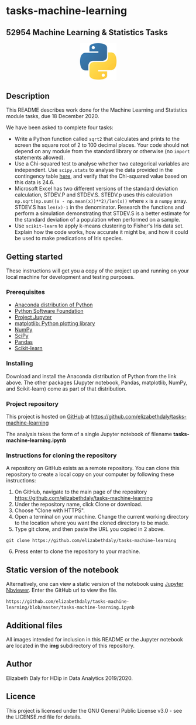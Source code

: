 # tasks-machine-learning
## 52954 Machine Learning &amp; Statistics Tasks


<p align="middle">
  <img src="img/python.jpg" width="100" />
</p>

## Description

This README describes work done for the Machine Learning and Statistics module tasks, due 18 December 2020.

We have been asked to complete four tasks:
- Write a Python function called ```sqrt2``` that calculates and prints to the screen the square root of 2 to 100 decimal places. Your code should not depend on any module from the standard library or otherwise (no ```import``` statements allowed).
- Use a Chi-squared test to analyse whether two categorical variables are independent. Use ```scipy.stats``` to analyse the data provided in the contingency table [here](https://en.wikipedia.org/wiki/Chi-squared_test), and verify that the Chi-squared value based on this data is 24.6.
- Microsoft Excel has two different versions of the standard deviation calculation, STDEV.P and STDEV.S. STEDV.p uses this calculation ```np.sqrt(np.sum((x - np.mean(x))**2)/len(x))``` where ```x``` is a ```numpy``` array. STDEV.S has ```len(x)-1``` in the denominator. Research the functions and perform a simulation demonstrating that STDEV.S is a better estimate for the standard deviation of a population when performed on a sample.
- Use ```scikit-learn``` to apply k-means clustering to Fisher's Iris data set. Explain how the code works, how accurate it might be, and how it could be used to make predications of Iris species.

## Getting started

These instructions will get you a copy of the project up and running on your local machine for development and testing purposes.

### Prerequisites
- [Anaconda distribution of Python](https://www.anaconda.com/distribution/)
- [Python Software Foundation](https://www.python.org/)
- [Project Jupyter](https://jupyter.org/)
- [matplotlib: Python plotting library](https://matplotlib.org/)
- [NumPy](https://numpy.org/)
- [SciPy](https://www.scipy.org/)
- [Pandas](https://pandas.pydata.org/)
- [Scikit-learn](https://scikit-learn.org/stable/)

### Installing
Download and install the Anaconda distribution of Python from the link above. The other packages (Jupyter notebook, Pandas, matplotlib, NumPy, and Scikit-learn) come as part of that distribution.

### Project repository
This project is hosted on [GitHub](https://github.com/) at 
https://github.com/elizabethdaly/tasks-machine-learning

The analysis takes the form of a single Jupyter notebook of filename **tasks-machine-learning.ipynb**

### Instructions for cloning the repository
A repository on GitHub exists as a remote repository. You can clone this repository to create a local copy on your computer by following these instructions:
1. On GitHub, navigate to the main page of the repository https://github.com/elizabethdaly/tasks-machine-learning
2. Under the repository name, click Clone or download.
3. Choose "Clone with HTTPS".
4. Open a terminal on your machine. Change the current working directory to the location where you want the cloned directory to be made.
5. Type git clone, and then paste the URL you copied in 2 above.
```
git clone https://github.com/elizabethdaly/tasks-machine-learning
```
6. Press enter to clone the repository to your machine.

## Static version of the notebook
Alternatively, one can view a static version of the notebook using [Jupyter Nbviewer](https://nbviewer.jupyter.org/). Enter the GitHub url to view the file.

```
https://github.com/elizabethdaly/tasks-machine-learning/blob/master/tasks-machine-learning.ipynb
```

## Additional files
All images intended for inclusion in this README or the Jupyter notebook are located in the **img** subdirectory of this repository.

## Author
Elizabeth Daly for HDip in Data Analytics 2019/2020.

## Licence

This project is licensed under the GNU General Public License v3.0 - see the LICENSE.md file for details.
